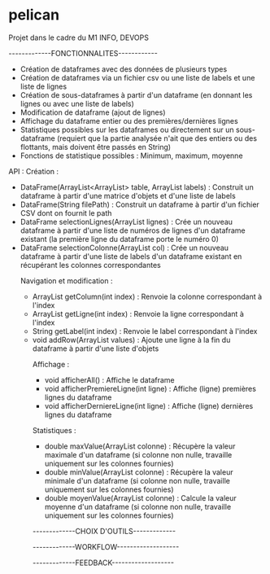# pelican
Projet dans le cadre du M1 INFO, DEVOPS

-------------FONCTIONNALITES------------

- Création de dataframes avec des données de plusieurs types
- Création de dataframes via un fichier csv ou une liste de labels et une liste de lignes
- Création de sous-dataframes à partir d'un dataframe (en donnant les lignes ou avec une liste de labels)
- Modification de dataframe (ajout de lignes)
- Affichage du dataframe entier ou des premières/dernières lignes
- Statistiques possibles sur les dataframes ou directement sur un sous-dataframe (requiert que la partie analysée n'ait que des entiers ou des flottants, mais doivent être passés en String)
- Fonctions de statistique possibles : Minimum, maximum, moyenne


API : 
Création : 
- DataFrame(ArrayList<ArrayList<Object>> table, ArrayList<String> labels) : Construit un dataframe à partir d'une matrice d'objets et d'une liste de labels
- DataFrame(String filePath) : Construit un dataframe à partir d'un fichier CSV dont on fournit le path
- DataFrame selectionLignes(ArrayList<Integer> lignes) : Crée un nouveau dataframe à partir d'une liste de numéros de lignes d'un dataframe existant (la première ligne du dataframe porte le numéro 0)
- DataFrame selectionColonne(ArrayList<String> col) : Crée un nouveau dataframe à partir d'une liste de labels d'un dataframe existant en récupérant les colonnes correspondantes

  
Navigation et modification : 
- ArrayList<Object> getColumn(int index) : Renvoie la colonne correspondant à l'index
- ArrayList<Object> getLigne(int index) : Renvoie la ligne correspondant à l'index
- String getLabel(int index) : Renvoie le label correspondant à l'index
- void addRow(ArrayList<Object> values) : Ajoute une ligne à la fin du dataframe à partir d'une liste d'objets

  
Affichage : 
- void afficherAll() : Affiche le dataframe
- void afficherPremiereLigne(int ligne) : Affiche (ligne) premières lignes du dataframe
- void afficherDerniereLigne(int ligne) : Affiche (ligne) dernières lignes du dataframe

  
Statistiques : 
- double maxValue(ArrayList<String> colonne) : Récupère la valeur maximale d'un dataframe (si colonne non nulle, travaille uniquement sur les colonnes fournies)
- double minValue(ArrayList<String> colonne) : Récupère la valeur minimale d'un dataframe (si colonne non nulle, travaille uniquement sur les colonnes fournies)
- double moyenValue(ArrayList<String> colonne) : Calcule la valeur moyenne d'un dataframe (si colonne non nulle, travaille uniquement sur les colonnes fournies)

-------------CHOIX D'OUTILS-------------

-------------WORKFLOW-------------------

-------------FEEDBACK-------------------

